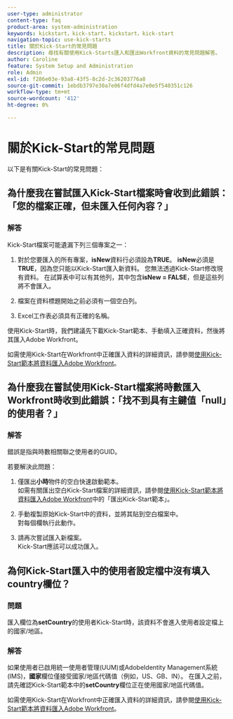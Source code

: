 ```yaml
---
user-type: administrator
content-type: faq
product-area: system-administration
keywords: kickstart，kick-start，kickstart，kick-start
navigation-topic: use-kick-starts
title: 關於Kick-Start的常見問題
description: 尋找有關使用Kick-Starts匯入和匯出Workfront資料的常見問題解答。
author: Caroline
feature: System Setup and Administration
role: Admin
exl-id: f286e03e-93a8-43f5-8c2d-2c36203776a8
source-git-commit: 1ebdb3797e30a7e06f4dfd4a7e0e5f540351c126
workflow-type: tm+mt
source-wordcount: '412'
ht-degree: 0%

---
```


# 關於Kick-Start的常見問題

以下是有關Kick-Start的常見問題：

## 為什麼我在嘗試匯入Kick-Start檔案時會收到此錯誤：「您的檔案正確，但未匯入任何內容？」

### 解答

Kick-Start檔案可能遺漏下列三個專案之一：

1. 對於您要匯入的所有專案，**isNew**&#x200B;資料行必須設為&#x200B;**TRUE**。 **isNew**&#x200B;必須是&#x200B;**TRUE**，因為您只能以Kick-Start匯入新資料。 您無法透過Kick-Start修改現有資料。 在試算表中可以有其他列，其中包含&#x200B;**isNew = FALSE**，但是這些列將不會匯入。

1. 檔&#x200B;案在資料標題開始之前必須有一個空白列。
1. Excel&#x200B;工作表必須具有正確的名稱。

使用Kick-Start時，我們建議先下載Kick-Start範本、手動填入正確資料，然後將其匯入Adobe Workfront。

如需使用Kick-Start在Workfront中正確匯入資料的詳細資訊，請參閱[使用Kick-Start範本將資料匯入Adobe Workfront](../../../administration-and-setup/manage-workfront/using-kick-starts/import-data-via-kickstarts.md)。

## 為什麼我在嘗試使用Kick-Start檔案將時數匯入Workfront時收到此錯誤：「找不到具有主鍵值「null」的使用者？」

### 解答

錯誤是指與時數相關聯之使用者的GUID。

若要解決此問題：

1. 僅匯出&#x200B;**小時**&#x200B;物件的空白快速啟動範本。\
   如需有關匯出空白Kick-Start檔案的詳細資訊，請參閱[使用Kick-Start範本將資料匯入Adobe Workfront](../../../administration-and-setup/manage-workfront/using-kick-starts/import-data-via-kickstarts.md)中的「匯出Kick-Start範本」。

1. 手動複製原始Kick-Start中的資料，並將其貼到空白檔案中。\
   對每個欄執行此動作。
1. 請再次嘗試匯入新檔案。\
   Kick-Start應該可以成功匯入。

## 為何Kick-Start匯入中的使用者設定檔中沒有填入country欄位？

### 問題

匯入欄位為&#x200B;**setCountry**&#x200B;的使用者Kick-Start時，該資料不會進入使用者設定檔上的國家/地區。

### 解答

如果使用者已啟用統一使用者管理(UUM)或AdobeIdentity Management系統(IMS)，**國家**&#x200B;欄位僅接受國家/地區代碼值（例如，US、GB、IN）。 在匯入之前，請先確認Kick-Start範本中的&#x200B;**setCountry**&#x200B;欄位正在使用國家/地區代碼值。

如需使用Kick-Start在Workfront中正確匯入資料的詳細資訊，請參閱[使用Kick-Start範本將資料匯入Adobe Workfront](/help/quicksilver/administration-and-setup/manage-workfront/using-kick-starts/import-data-via-kickstarts.md)。
